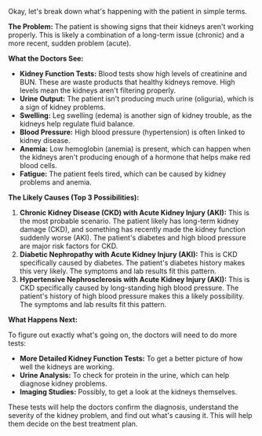 Okay, let's break down what's happening with the patient in simple terms.

**The Problem:** The patient is showing signs that their kidneys aren't working properly. This is likely a combination of a long-term issue (chronic) and a more recent, sudden problem (acute).

**What the Doctors See:**

*   **Kidney Function Tests:** Blood tests show high levels of creatinine and BUN. These are waste products that healthy kidneys remove. High levels mean the kidneys aren't filtering properly.
*   **Urine Output:** The patient isn't producing much urine (oliguria), which is a sign of kidney problems.
*   **Swelling:** Leg swelling (edema) is another sign of kidney trouble, as the kidneys help regulate fluid balance.
*   **Blood Pressure:** High blood pressure (hypertension) is often linked to kidney disease.
*   **Anemia:** Low hemoglobin (anemia) is present, which can happen when the kidneys aren't producing enough of a hormone that helps make red blood cells.
*   **Fatigue:** The patient feels tired, which can be caused by kidney problems and anemia.

**The Likely Causes (Top 3 Possibilities):**

1.  **Chronic Kidney Disease (CKD) with Acute Kidney Injury (AKI):** This is the most probable scenario. The patient likely has long-term kidney damage (CKD), and something has recently made the kidney function suddenly worse (AKI). The patient's diabetes and high blood pressure are major risk factors for CKD.
2.  **Diabetic Nephropathy with Acute Kidney Injury (AKI):** This is CKD specifically caused by diabetes. The patient's diabetes history makes this very likely. The symptoms and lab results fit this pattern.
3.  **Hypertensive Nephrosclerosis with Acute Kidney Injury (AKI):** This is CKD specifically caused by long-standing high blood pressure. The patient's history of high blood pressure makes this a likely possibility. The symptoms and lab results fit this pattern.

**What Happens Next:**

To figure out exactly what's going on, the doctors will need to do more tests:

*   **More Detailed Kidney Function Tests:** To get a better picture of how well the kidneys are working.
*   **Urine Analysis:** To check for protein in the urine, which can help diagnose kidney problems.
*   **Imaging Studies:** Possibly, to get a look at the kidneys themselves.

These tests will help the doctors confirm the diagnosis, understand the severity of the kidney problem, and find out what's causing it. This will help them decide on the best treatment plan.